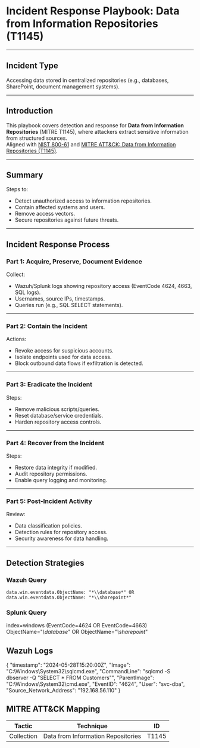 # Incident Response Playbook: Data from Information Repositories (T1145)

---

## Incident Type

Accessing data stored in centralized repositories (e.g., databases, SharePoint, document management systems).

---

## Introduction

This playbook covers detection and response for **Data from Information Repositories** (MITRE T1145), where attackers extract sensitive information from structured sources.  
Aligned with [NIST 800-61](https://nvlpubs.nist.gov/nistpubs/SpecialPublications/NIST.SP.800-61r2.pdf) and [MITRE ATT&CK: Data from Information Repositories (T1145)](https://attack.mitre.org/techniques/T1145/).

---

## Summary

Steps to:

- Detect unauthorized access to information repositories.
- Contain affected systems and users.
- Remove access vectors.
- Secure repositories against future threats.

---

## Incident Response Process

### Part 1: Acquire, Preserve, Document Evidence

Collect:

- Wazuh/Splunk logs showing repository access (EventCode 4624, 4663, SQL logs).
- Usernames, source IPs, timestamps.
- Queries run (e.g., SQL SELECT statements).

---

### Part 2: Contain the Incident

Actions:

- Revoke access for suspicious accounts.
- Isolate endpoints used for data access.
- Block outbound data flows if exfiltration is detected.

---

### Part 3: Eradicate the Incident

Steps:

- Remove malicious scripts/queries.
- Reset database/service credentials.
- Harden repository access controls.

---

### Part 4: Recover from the Incident

Steps:

- Restore data integrity if modified.
- Audit repository permissions.
- Enable query logging and monitoring.

---

### Part 5: Post-Incident Activity

Review:

- Data classification policies.
- Detection rules for repository access.
- Security awareness for data handling.

---

## Detection Strategies

### Wazuh Query

```kql
data.win.eventdata.ObjectName: "*\\database*" OR data.win.eventdata.ObjectName: "*\\sharepoint*"
```
### Splunk Query

index=windows (EventCode=4624 OR EventCode=4663) ObjectName="*\\database*" OR ObjectName="*\\sharepoint*"

## Wazuh Logs

{
  "timestamp": "2024-05-28T15:20:00Z",
  "Image": "C:\\Windows\\System32\\sqlcmd.exe",
  "CommandLine": "sqlcmd -S dbserver -Q \"SELECT * FROM Customers\"",
  "ParentImage": "C:\\Windows\\System32\\cmd.exe",
  "EventID": "4624",
  "User": "svc-dba",
  "Source_Network_Address": "192.168.56.110"
}

## MITRE ATT&CK Mapping

| Tactic     | Technique                          | ID    |
| ---------- | ---------------------------------- | ----- |
| Collection | Data from Information Repositories | T1145 |
